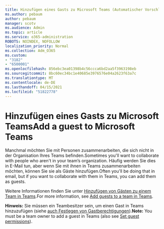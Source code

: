 ```yaml
---
title: Hinzufügen eines Gasts zu Microsoft Teams (Automatischer Vorschlag)
ms.author: pebaum
author: pebaum
manager: scotv
ms.audience: Admin
ms.topic: article
ms.service: o365-administration
ROBOTS: NOINDEX, NOFOLLOW
localization_priority: Normal
ms.collection: Adm_O365
ms.custom:
- "3182"
- "6500001"
ms.openlocfilehash: 856ebc3ea01398b4c56ccca6bd2aa5f3963198eb
ms.sourcegitcommit: 8bc60ec34bc1e40685e3976576e04a2623f63a7c
ms.translationtype: MT
ms.contentlocale: de-DE
ms.lasthandoff: 04/15/2021
ms.locfileid: "51822778"
---
```

# <a name="add-a-guest-to-microsoft-teams"></a><span data-ttu-id="5657d-102">Hinzufügen eines Gasts zu Microsoft Teams</span><span class="sxs-lookup"><span data-stu-id="5657d-102">Add a guest to Microsoft Teams</span></span>

<span data-ttu-id="5657d-103">Manchmal möchten Sie mit Personen zusammenarbeiten, die sich nicht in der Organisation Ihres Teams befinden.</span><span class="sxs-lookup"><span data-stu-id="5657d-103">Sometimes you'll want to collaborate with people who aren't in your team’s organization.</span></span> <span data-ttu-id="5657d-104">Häufig werden Sie dies in E-Mail tun, aber wenn Sie mit ihnen in Teams zusammenarbeiten möchten, können Sie sie als Gäste hinzufügen.</span><span class="sxs-lookup"><span data-stu-id="5657d-104">Often you'll be doing that in email, but if you want to collaborate with them in Teams, you can add them as guests.</span></span>

<span data-ttu-id="5657d-105">Weitere Informationen finden Sie unter [Hinzufügen von Gästen zu einem Team in Teams](https://support.office.com/article/add-guests-to-a-team-in-teams-fccb4fa6-f864-4508-bdde-256e7384a14f#ID0EAABAAA=Desktop).</span><span class="sxs-lookup"><span data-stu-id="5657d-105">For more information, see [Add guests to a team in Teams](https://support.office.com/article/add-guests-to-a-team-in-teams-fccb4fa6-f864-4508-bdde-256e7384a14f#ID0EAABAAA=Desktop).</span></span>

<span data-ttu-id="5657d-106">**Hinweis:** Sie müssen ein Teambesitzer sein, um einen Gast in Teams hinzuzufügen (siehe [auch Festlegen von Gastberechtigungen](https://support.office.com/article/set-guest-permissions-for-channels-in-teams-4756c468-2746-4bfd-a582-736d55fcc169)).</span><span class="sxs-lookup"><span data-stu-id="5657d-106">**Note:** You must be a team owner to add a guest in Teams (also see [Set guest permissions](https://support.office.com/article/set-guest-permissions-for-channels-in-teams-4756c468-2746-4bfd-a582-736d55fcc169)).</span></span>